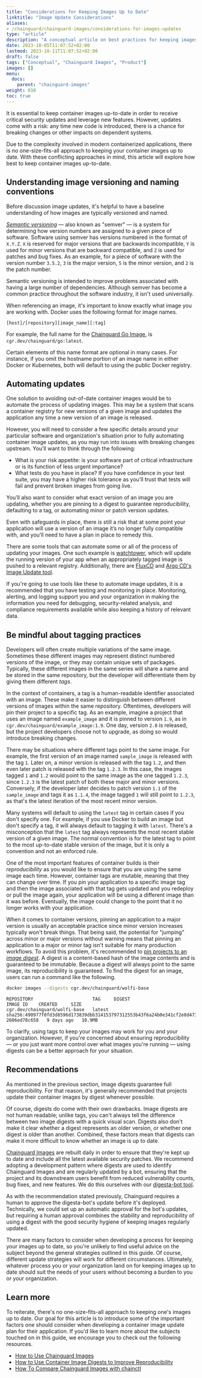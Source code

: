 ```yaml
---
title: "Considerations for Keeping Images Up to Date"
linktitle: "Image Update Considerations"
aliases: 
- /chainguard/chainguard-images/considerations-for-images-updates
type: "article"
description: "A conceptual article on best practices for keeping images up to date."
date: 2023-10-05T11:07:52+02:00
lastmod: 2023-10-11T11:07:52+02:00
draft: false
tags: ["Conceptual", "Chainguard Images", "Product"]
images: []
menu:
  docs:
    parent: "chainguard-images"
weight: 010
toc: true
---
```


It is essential to keep container images up-to-date in order to receive critical security updates and leverage new features. However, updates come with a risk: any time new code is introduced, there is a chance for breaking changes or other impacts on dependent systems. 

Due to the complexity involved in modern containerized applications, there is no one-size-fits-all approach to keeping your container images up to date. With these conflicting approaches in mind, this article will explore how best to keep container images up-to-date.


## Understanding image versioning and naming conventions

Before discussion image updates, it's helpful to have a baseline understanding of how images are typically versioned and named.

[*Semantic versioning*](https://semver.org/) — also known as "semver" — is a system for determining how version numbers are assigned to a given piece of software. Software using semver has versions numbered in the format of `X.Y.Z`. `X` is reserved for major versions that are backwards incompatible, `Y` is used for minor versions that are backward compatible, and `Z` is used for patches and bug fixes. As an example, for a piece of software with the version number `3.5.2`, `3` is the major version, `5` is the minor version, and `2` is the patch number.

Semantic versioning is intended to improve problems associated with having a large number of dependencies. Although semver has become a common practice throughout the software industry, it isn't used universally.

When referencing an image, it's important to know exactly what image you are working with. Docker uses the following format for image names.

```image
[host]/[repository][image_name][:tag]
```

For example, the full name for the [Chainguard Go Image](/chainguard/chainguard-images/reference/go/overview/), is `cgr.dev/chainguard/go:latest`. 

Certain elements of this name format are optional in many cases. For instance, if you omit the hostname portion of an image name in either Docker or Kubernetes, both will default to using the public Docker registry.


## Automating updates

One solution to avoiding out-of-date container images would be to automate the process of updating images. This may be a system that scans a container registry for new versions of a given image and updates the application any time a new version of an image is released. 

However, you will need to consider a few specific details around your particular software and organization's situation prior to fully automating container image updates, as you may run into issues with breaking changes upstream. You’ll want to think through the following:

* What is your risk appetite: is your software part of critical infrastructure or is its function of less urgent importance?
* What tests do you have in place? If you have confidence in your test suite, you may have a higher risk tolerance as you’ll trust that tests will fail and prevent broken images from going live. 

You’ll also want to consider what exact version of an image you are updating, whether you are pinning to a digest to guarantee reproducibility, defaulting to a tag, or automating minor or patch version updates.

Even with safeguards in place, there is still a risk that at some point your application will use a version of an image it’s no longer fully compatible with, and you’ll need to have a plan in place to remedy this. 

There are some tools that can automate some or all of the process of updating your images. One such example is [watchtower](https://github.com/containrrr/watchtower), which will update the running version of your app when an appropriately tagged image is pushed to a relevant registry. Additionally, there are [FluxCD](https://fluxcd.io/flux/guides/image-update/) and [Argo CD's Image Update tool](https://argocd-image-updater.readthedocs.io/en/stable/).

If you're going to use tools like these to automate image updates, it is a recommended that you have testing and monitoring in place. Monitoring, alerting, and logging support you and your organization in making the information you need for debugging, security-related analysis, and compliance requirements available while also keeping a history of relevant data. 


## Be mindful about tagging practices

Developers will often create multiple variations of the same image. Sometimes these different images may represent distinct numbered versions of the image, or they may contain unique sets of packages. Typically, these different images in the same series will share a name and be stored in the same repository, but the developer will differentiate them by giving them different *tags*.

In the context of containers, a tag is a human-readable identifier associated with an image. These make it easier to distinguish between different versions of images within the same repository. Oftentimes, developers will pin their project to a specific tag. As an example, imagine a project that uses an image named `example_image` and it is pinned to version `1.9`, as in `cgr.dev/chainguard/example_image:1.9`. One day, version `2.0` is released, but the project developers choose not to upgrade, as doing so would introduce breaking changes. 

There may be situations where different tags point to the same image. For example, the first version of an image named `sample_image` is released with the tag `1`. Later on, a minor version is released with the tag `1.2`, and then even later  patch is released with the tag `1.2.3`. In this case, the images tagged `1` and `1.2` would point to the same image as the one tagged `1.2.3`, since `1.2.3` is the latest patch of both these major and minor versions. Conversely, if the developer later decides to patch version `1.1` of the `sample_image` and tags it as `1.1.4`, the image tagged `1` will still point to `1.2.3`, as that's the latest iteration of the most recent minor version.

Many systems will default to using the `latest` tag in certain cases if you don't specify one. For example, if you use Docker to build an image but don't specify a tag, it will always default to tagging it with `latest`. There's a misconception that the `latest` tag always represents the most recent stable version of a given image. The normal convention is for the latest tag to point to the most up-to-date stable version of the image, but it is only a convention and not an enforced rule.

One of the most important features of container builds is their *reproducibility* as you would like to ensure that you are using the same image each time. However, container tags are mutable, meaning that they can change over time. If you pin your application to a specific image tag and then the image associated with that tag gets updated and you redeploy or pull the image again, your application will be using a different image than it was before. Eventually, the image could change to the point that it no longer works with your application.

When it comes to container versions, pinning an application to a major version is usually an acceptable practice since minor version increases typically won't break things. That being said, the potential for "jumping” across minor or major versions without warning means that pinning an application to a major or minor tag isn't suitable for many production workflows. To avoid this problem, it's recommended to [pin projects to an *image digest*](/chainguard/chainguard-images/how-to-use-chainguard-images/#pulling-by-digest). A digest is a content-based hash of the image contents and is guaranteed to be immutable. Because a digest will always point to the same image, its reproducibility is guaranteed. To find the digest for an image, users can run a command like the following.

```sh
docker images --digests cgr.dev/chainguard/wolfi-base
```
```
REPOSITORY                  	TAG   	DIGEST                                                                	IMAGE ID   	CREATED  	SIZE
cgr.dev/chainguard/wolfi-base   latest	sha256:490977f0fd3d8596d173839dbb314153797312553b43f6a24b0e341cf2e8d473   2606ed78c658   9 days ago   10.9MB
```

To clarify, using tags to keep your images may work for you and your organization. However, if you're concerned about ensuring reproducibility — or you just want more control over what images you're running — using digests can be a better approach for your situation.


## Recommendations

As mentioned in the previous section, image digests guarantee full reproducibility. For that reason, it's generally recommended that projects update their container images by digest whenever possible.

Of course, digests do come with their own drawbacks. Image digests are not human readable; unlike tags, you can't always tell the difference between two image digests with a quick visual scan. Digests also don't make it clear whether a digest represents an older version, or whether one digest is older than another. Combined, these factors mean that digests can make it more difficult to know whether an image is up to date.

[Chainguard Images](/chainguard/chainguard-images/) are rebuilt daily in order to ensure that they're kept up to date and include all the latest available security patches. We recommend adopting a development pattern where digests are used to identify Chainguard Images and are regularly updated by a bot, ensuring that the project and its downstream users benefit from reduced vulnerability counts, bug fixes, and new features. We do this ourselves with our [digesta-bot tool](https://github.com/chainguard-dev/actions/tree/main/digesta-bot). 

As with the recommendation stated previously, Chainguard requires a human to approve the digesta-bot's update before it's deployed. Technically, we could set up an automatic approval for the bot's updates, but requiring a human approval combines the stability and reproducibility of using a digest with the good security hygiene of keeping images regularly updated.

There are many factors to consider when developing a process for keeping your images up to date, so you're unlikely to find useful advice on the subject beyond the general strategies outlined in this guide. Of course, different update strategies will work for different circumstances. Ultimately, whatever process you or your organization land on for keeping images up to date should suit the needs of your users without becoming a burden to you or your organization.


## Learn more

To reiterate, there's no one-size-fits-all approach to keeping one's images up to date. Our goal for this article is to introduce some of the important factors one should consider when developing a container image update plan for their application. If you'd like to learn more about the subjects touched on in this guide, we encourage you to check out the following resources.

* [How to Use Chainguard Images](/chainguard/chainguard-images/how-to-use-chainguard-images/)
* [How to Use Container Image Digests to Improve Reproducibility](/chainguard/chainguard-images/videos/container-image-digests/)
* [How To Compare Chainguard Images with chainctl](/chainguard/chainguard-images/comparing-images/)